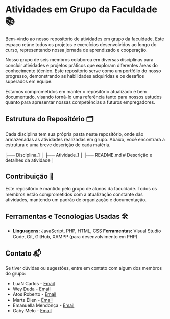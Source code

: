 # Atividades em Grupo da Faculdade 📚

Bem-vindo ao nosso repositório de atividades em grupo da faculdade. Este espaço reúne todos os projetos e exercícios desenvolvidos ao longo do curso, representando nossa jornada de aprendizado e cooperação.

Nosso grupo de seis membros colaborou em diversas disciplinas para concluir atividades e projetos práticos que exploram diferentes áreas do conhecimento técnico. Este repositório serve como um portfólio do nosso progresso, demonstrando as habilidades adquiridas e os desafios superados em equipe.

Estamos comprometidos em manter o repositório atualizado e bem documentado, visando torná-lo uma referência tanto para nossos estudos quanto para apresentar nossas competências a futuros empregadores.

## Estrutura do Repositório 🗂️

Cada disciplina tem sua própria pasta neste repositório, onde são armazenadas as atividades realizadas em grupo. Abaixo, você encontrará a estrutura e uma breve descrição de cada matéria.

├── Disciplina_1 │ ├── Atividade_1 │ ├── README.md # Descrição e detalhes da atividade │

## Contribuição 🤝

Este repositório é mantido pelo grupo de alunos da faculdade. Todos os membros estão comprometidos com a atualização constante das atividades, mantendo um padrão de organização e documentação. 

## Ferramentas e Tecnologias Usadas 🛠️

- **Linguagens:** JavaScript, PHP, HTML, CSS
**Ferramentas:** Visual Studio Code, Git, GitHub, XAMPP (para desenvolvimento em PHP)

## Contato 📬

Se tiver dúvidas ou sugestões, entre em contato com algum dos membros do grupo:
- LuaN Carlos - [Email](luan77117@gmail.com)
- Wey Duda - [Email](weydmars@gmail.com)
- Atos Roberto - [Email](aticosales@gmail.com)
- Marta Ellen - [Email](martamiguel0523@gmail.com)
- Emanuella Mendonça - [Email](emanuellamelo.m@gmail.com)
- Gaby Melo - [Email](gabymelo.adsunibra@gmail.com)
